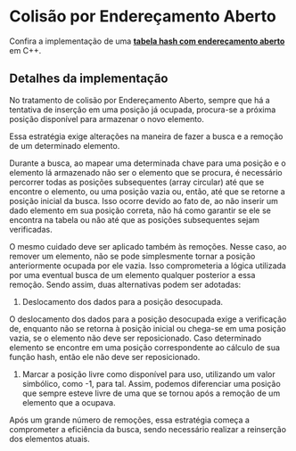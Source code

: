 # Colisão por Endereçamento Aberto

Confira a implementação de uma **[tabela hash com endereçamento aberto](hashEncadeamento.cpp)** em C++.

## Detalhes da implementação

No tratamento de colisão por Endereçamento Aberto, sempre que há a tentativa de inserção em uma posição já ocupada, procura-se a próxima posição disponível para armazenar o novo elemento.

Essa estratégia exige alterações na maneira de fazer a busca e a remoção de um determinado elemento.

Durante a busca, ao mapear uma determinada chave para uma posição e o elemento lá armazenado não ser o elemento que se procura, é necessário percorrer todas as posições subsequentes (array circular) até que se encontre o elemento, ou uma posição vazia ou, então, até que se retorne a posição inicial da busca. Isso ocorre devido ao fato de, ao não inserir um dado elemento em sua posição correta, não há como garantir se ele se encontra na tabela ou não até que as posições subsequentes sejam verificadas.

O mesmo cuidado deve ser aplicado também às remoções. Nesse caso, ao remover um elemento, não se pode simplesmente tornar a posição anteriormente ocupada por ele vazia. Isso comprometeria a lógica utilizada por uma eventual busca de um elemento qualquer posterior a  essa remoção. Sendo assim, duas alternativas podem ser adotadas:

1. Deslocamento dos dados para a posição desocupada.

O deslocamento dos dados para a posição desocupada exige a verificação de, enquanto não se retorna à posição inicial ou chega-se em uma posição vazia, se o elemento não deve ser reposicionado. Caso determinado elemento se encontre em uma posição correspondente ao cálculo de sua função hash, então ele não deve ser reposicionado. 

1. Marcar a posição livre como disponível para uso, utilizando um valor simbólico, como -1, para tal. Assim, podemos diferenciar uma posição que sempre esteve livre de uma que se tornou após a remoção de um elemento que a ocupava.

Após um grande número de remoções, essa estratégia começa a comprometer a eficiência da busca, sendo necessário realizar a reinserção dos elementos atuais.
